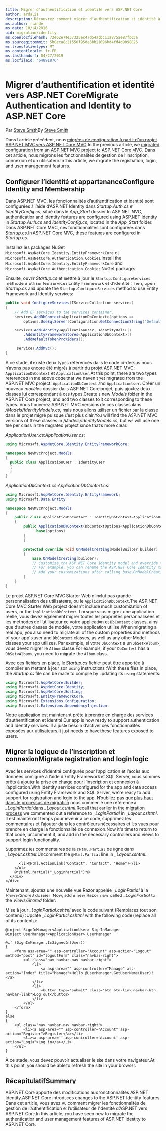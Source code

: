 ```yaml
---
title: Migrer d’authentification et identité vers ASP.NET Core
author: ardalis
description: Découvrez comment migrer d’authentification et identité à partir d’un projet ASP.NET MVC à un projet ASP.NET Core MVC.
ms.author: riande
ms.date: 10/14/2016
uid: migration/identity
ms.openlocfilehash: 72e62e78e37325ec47d54abbc11a875ae87fb63a
ms.sourcegitcommit: 5b0eca8c21550f95de3bb21096bd4fd4d9098026
ms.translationtype: MT
ms.contentlocale: fr-FR
ms.lasthandoff: 04/27/2019
ms.locfileid: "64891876"
---
```

# <a name="migrate-authentication-and-identity-to-aspnet-core"></a><span data-ttu-id="e58c6-103">Migrer d’authentification et identité vers ASP.NET Core</span><span class="sxs-lookup"><span data-stu-id="e58c6-103">Migrate Authentication and Identity to ASP.NET Core</span></span>

<span data-ttu-id="e58c6-104">Par [Steve Smith](https://ardalis.com/)</span><span class="sxs-lookup"><span data-stu-id="e58c6-104">By [Steve Smith](https://ardalis.com/)</span></span>

<span data-ttu-id="e58c6-105">Dans l’article précédent, nous [migrées de configuration à partir d’un projet ASP.NET MVC vers ASP.NET Core MVC](xref:migration/configuration).</span><span class="sxs-lookup"><span data-stu-id="e58c6-105">In the previous article, we [migrated configuration from an ASP.NET MVC project to ASP.NET Core MVC](xref:migration/configuration).</span></span> <span data-ttu-id="e58c6-106">Dans cet article, nous migrons les fonctionnalités de gestion de l’inscription, connexion et un utilisateur.</span><span class="sxs-lookup"><span data-stu-id="e58c6-106">In this article, we migrate the registration, login, and user management features.</span></span>

## <a name="configure-identity-and-membership"></a><span data-ttu-id="e58c6-107">Configurer l’identité et appartenance</span><span class="sxs-lookup"><span data-stu-id="e58c6-107">Configure Identity and Membership</span></span>

<span data-ttu-id="e58c6-108">Dans ASP.NET MVC, les fonctionnalités d’authentification et identité sont configurées à l’aide d’ASP.NET Identity dans *Startup.Auth.cs* et *IdentityConfig.cs*, situé dans le *App_Start* dossier.</span><span class="sxs-lookup"><span data-stu-id="e58c6-108">In ASP.NET MVC, authentication and identity features are configured using ASP.NET Identity in *Startup.Auth.cs* and *IdentityConfig.cs*, located in the *App_Start* folder.</span></span> <span data-ttu-id="e58c6-109">Dans ASP.NET Core MVC, ces fonctionnalités sont configurées dans *Startup.cs*.</span><span class="sxs-lookup"><span data-stu-id="e58c6-109">In ASP.NET Core MVC, these features are configured in *Startup.cs*.</span></span>

<span data-ttu-id="e58c6-110">Installez les packages NuGet `Microsoft.AspNetCore.Identity.EntityFrameworkCore` et `Microsoft.AspNetCore.Authentication.Cookies`.</span><span class="sxs-lookup"><span data-stu-id="e58c6-110">Install the `Microsoft.AspNetCore.Identity.EntityFrameworkCore` and `Microsoft.AspNetCore.Authentication.Cookies` NuGet packages.</span></span>

<span data-ttu-id="e58c6-111">Ensuite, ouvrir *Startup.cs* et mettre à jour le `Startup.ConfigureServices` méthode à utiliser les services Entity Framework et d’identité :</span><span class="sxs-lookup"><span data-stu-id="e58c6-111">Then, open *Startup.cs* and update the `Startup.ConfigureServices` method to use Entity Framework and Identity services:</span></span>

```csharp
public void ConfigureServices(IServiceCollection services)
{
    // Add EF services to the services container.
    services.AddDbContext<ApplicationDbContext>(options =>
        options.UseSqlServer(Configuration.GetConnectionString("DefaultConnection")));

    services.AddIdentity<ApplicationUser, IdentityRole>()
        .AddEntityFrameworkStores<ApplicationDbContext>()
        .AddDefaultTokenProviders();

     services.AddMvc();
}
```

<span data-ttu-id="e58c6-112">À ce stade, il existe deux types référencés dans le code ci-dessus nous n’avons pas encore été migrés à partir du projet ASP.NET MVC : `ApplicationDbContext` et `ApplicationUser`.</span><span class="sxs-lookup"><span data-stu-id="e58c6-112">At this point, there are two types referenced in the above code that we haven't yet migrated from the ASP.NET MVC project: `ApplicationDbContext` and `ApplicationUser`.</span></span> <span data-ttu-id="e58c6-113">Créer un nouveau *modèles* dossier dans ASP.NET Core projet, puis ajoutez deux classes lui correspondant à ces types.</span><span class="sxs-lookup"><span data-stu-id="e58c6-113">Create a new *Models* folder in the ASP.NET Core project, and add two classes to it corresponding to these types.</span></span> <span data-ttu-id="e58c6-114">Vous trouverez ASP.NET MVC versions de ces classes dans */Models/IdentityModels.cs*, mais nous allons utiliser un fichier par la classe dans le projet migré puisque c’est plus clair.</span><span class="sxs-lookup"><span data-stu-id="e58c6-114">You will find the ASP.NET MVC versions of these classes in */Models/IdentityModels.cs*, but we will use one file per class in the migrated project since that's more clear.</span></span>

<span data-ttu-id="e58c6-115">*ApplicationUser.cs*:</span><span class="sxs-lookup"><span data-stu-id="e58c6-115">*ApplicationUser.cs*:</span></span>

```csharp
using Microsoft.AspNetCore.Identity.EntityFrameworkCore;

namespace NewMvcProject.Models
{
  public class ApplicationUser : IdentityUser
  {
  }
}
```

<span data-ttu-id="e58c6-116">*ApplicationDbContext.cs*:</span><span class="sxs-lookup"><span data-stu-id="e58c6-116">*ApplicationDbContext.cs*:</span></span>

```csharp
using Microsoft.AspNetCore.Identity.EntityFramework;
using Microsoft.Data.Entity;

namespace NewMvcProject.Models
{
    public class ApplicationDbContext : IdentityDbContext<ApplicationUser>
    {
        public ApplicationDbContext(DbContextOptions<ApplicationDbContext> options)
            : base(options)
        {
        }

        protected override void OnModelCreating(ModelBuilder builder)
        {
            base.OnModelCreating(builder);
            // Customize the ASP.NET Core Identity model and override the defaults if needed.
            // For example, you can rename the ASP.NET Core Identity table names and more.
            // Add your customizations after calling base.OnModelCreating(builder);
        }
    }
}
```

<span data-ttu-id="e58c6-117">Le projet ASP.NET Core MVC Starter Web n’inclut pas grande personnalisation des utilisateurs, ou le `ApplicationDbContext`.</span><span class="sxs-lookup"><span data-stu-id="e58c6-117">The ASP.NET Core MVC Starter Web project doesn't include much customization of users, or the `ApplicationDbContext`.</span></span> <span data-ttu-id="e58c6-118">Lorsque vous migrez une application réelle, vous devez également migrer toutes les propriétés personnalisées et les méthodes de l’utilisateur de votre application et `DbContext` classes, ainsi que d’autres classes de modèle, votre application utilise.</span><span class="sxs-lookup"><span data-stu-id="e58c6-118">When migrating a real app, you also need to migrate all of the custom properties and methods of your app's user and `DbContext` classes, as well as any other Model classes your app utilizes.</span></span> <span data-ttu-id="e58c6-119">Par exemple, si votre `DbContext` a un `DbSet<Album>`, vous devez migrer le `Album` classe.</span><span class="sxs-lookup"><span data-stu-id="e58c6-119">For example, if your `DbContext` has a `DbSet<Album>`, you need to migrate the `Album` class.</span></span>

<span data-ttu-id="e58c6-120">Avec ces fichiers en place, le *Startup.cs* fichier peut être apportée à compiler en mettant à jour son `using` instructions :</span><span class="sxs-lookup"><span data-stu-id="e58c6-120">With these files in place, the *Startup.cs* file can be made to compile by updating its `using` statements:</span></span>

```csharp
using Microsoft.AspNetCore.Builder;
using Microsoft.AspNetCore.Identity;
using Microsoft.AspNetCore.Hosting;
using Microsoft.EntityFrameworkCore;
using Microsoft.Extensions.Configuration;
using Microsoft.Extensions.DependencyInjection;
```

<span data-ttu-id="e58c6-121">Notre application est maintenant prête à prendre en charge des services d’authentification et identité.</span><span class="sxs-lookup"><span data-stu-id="e58c6-121">Our app is now ready to support authentication and Identity services.</span></span> <span data-ttu-id="e58c6-122">Il a juste besoin d’activer ces fonctionnalités exposées aux utilisateurs.</span><span class="sxs-lookup"><span data-stu-id="e58c6-122">It just needs to have these features exposed to users.</span></span>

## <a name="migrate-registration-and-login-logic"></a><span data-ttu-id="e58c6-123">Migrer la logique de l’inscription et connexion</span><span class="sxs-lookup"><span data-stu-id="e58c6-123">Migrate registration and login logic</span></span>

<span data-ttu-id="e58c6-124">Avec les services d’identité configurés pour l’application et l’accès aux données configuré à l’aide d’Entity Framework et SQL Server, nous sommes prêts à ajouter la prise en charge pour l’inscription et connexion à l’application.</span><span class="sxs-lookup"><span data-stu-id="e58c6-124">With Identity services configured for the app and data access configured using Entity Framework and SQL Server, we're ready to add support for registration and login to the app.</span></span> <span data-ttu-id="e58c6-125">N’oubliez pas que [plus haut dans le processus de migration](xref:migration/mvc#migrate-the-layout-file) nous commenté une référence à *_LoginPartial* dans *_Layout.cshtml*.</span><span class="sxs-lookup"><span data-stu-id="e58c6-125">Recall that [earlier in the migration process](xref:migration/mvc#migrate-the-layout-file) we commented out a reference to *_LoginPartial* in *_Layout.cshtml*.</span></span> <span data-ttu-id="e58c6-126">Il est maintenant temps pour revenir à ce code, supprimez les commentaires et l’ajouter dans les contrôleurs nécessaires et les vues pour prendre en charge la fonctionnalité de connexion.</span><span class="sxs-lookup"><span data-stu-id="e58c6-126">Now it's time to return to that code, uncomment it, and add in the necessary controllers and views to support login functionality.</span></span>

<span data-ttu-id="e58c6-127">Supprimez les commentaires de la `@Html.Partial` de ligne dans *_Layout.cshtml*:</span><span class="sxs-lookup"><span data-stu-id="e58c6-127">Uncomment the `@Html.Partial` line in *_Layout.cshtml*:</span></span>

```cshtml
      <li>@Html.ActionLink("Contact", "Contact", "Home")</li>
    </ul>
    @*@Html.Partial("_LoginPartial")*@
  </div>
</div>
```

<span data-ttu-id="e58c6-128">Maintenant, ajoutez une nouvelle vue Razor appelée *_LoginPartial* à la *Views/Shared* dossier :</span><span class="sxs-lookup"><span data-stu-id="e58c6-128">Now, add a new Razor view called *_LoginPartial* to the *Views/Shared* folder:</span></span>

<span data-ttu-id="e58c6-129">Mise à jour *_LoginPartial.cshtml* avec le code suivant (Remplacez tout son contenu) :</span><span class="sxs-lookup"><span data-stu-id="e58c6-129">Update *_LoginPartial.cshtml* with the following code (replace all of its contents):</span></span>

```cshtml
@inject SignInManager<ApplicationUser> SignInManager
@inject UserManager<ApplicationUser> UserManager

@if (SignInManager.IsSignedIn(User))
{
    <form asp-area="" asp-controller="Account" asp-action="Logout" method="post" id="logoutForm" class="navbar-right">
        <ul class="nav navbar-nav navbar-right">
            <li>
                <a asp-area="" asp-controller="Manage" asp-action="Index" title="Manage">Hello @UserManager.GetUserName(User)!</a>
            </li>
            <li>
                <button type="submit" class="btn btn-link navbar-btn navbar-link">Log out</button>
            </li>
        </ul>
    </form>
}
else
{
    <ul class="nav navbar-nav navbar-right">
        <li><a asp-area="" asp-controller="Account" asp-action="Register">Register</a></li>
        <li><a asp-area="" asp-controller="Account" asp-action="Login">Log in</a></li>
    </ul>
}
```

<span data-ttu-id="e58c6-130">À ce stade, vous devez pouvoir actualiser le site dans votre navigateur.</span><span class="sxs-lookup"><span data-stu-id="e58c6-130">At this point, you should be able to refresh the site in your browser.</span></span>

## <a name="summary"></a><span data-ttu-id="e58c6-131">Récapitulatif</span><span class="sxs-lookup"><span data-stu-id="e58c6-131">Summary</span></span>

<span data-ttu-id="e58c6-132">ASP.NET Core apporte des modifications aux fonctionnalités ASP.NET Identity.</span><span class="sxs-lookup"><span data-stu-id="e58c6-132">ASP.NET Core introduces changes to the ASP.NET Identity features.</span></span> <span data-ttu-id="e58c6-133">Dans cet article, vous avez vu comment migrer les fonctionnalités de gestion de l’authentification et l’utilisateur de l’identité d’ASP.NET vers ASP.NET Core.</span><span class="sxs-lookup"><span data-stu-id="e58c6-133">In this article, you have seen how to migrate the authentication and user management features of ASP.NET Identity to ASP.NET Core.</span></span>
